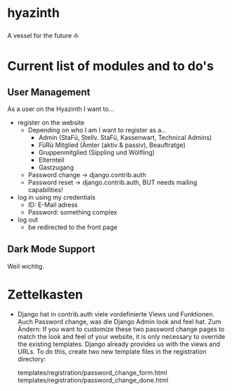 # hyazinth
A vessel for the future ⛵


# Current list of modules and to do's

## User Management

As a user on the Hyazinth I want to...

* register on the website
    * Depending on who I am I want to register as a...
        * Admin (StaFü, Stellv. StaFü, Kassenwart, Technical Admins)
        * FüRü Mitglied (Ämter (aktiv & passiv), Beauftratge)
        * Gruppenmitglied (Sippling und Wölfling)
        * Elternteil
        * Gastzugang
    * Password change -> django.contrib.auth
    * Password reset -> django.contrib.auth, BUT needs mailing capabilities!
* log in using my credentials
    * ID: E-Mail adress
    * Password: something complex
* log out 
    * be redirected to the front page


## Dark Mode Support
Weil wichtig.




# Zettelkasten

* Django hat in contrib.auth viele vordefinierte Views und Funktionen. Auch Password change, was die Django Admin look and feel hat. Zum Ändern:
If you want to customize these two password change pages to match the look and feel of your website, it is only necessary to override the existing templates. Django already provides us with the views and URLs. To do this, create two new template files in the registration directory:

    templates/registration/password_change_form.html
    templates/registration/password_change_done.html
